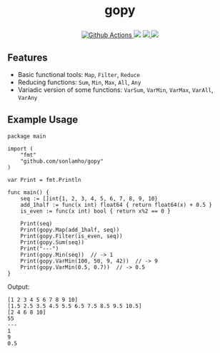 
<h1><p align="center">gopy</p></h1>

<p align="center">
  <a href="https://github.com/sonlamho/gopy/actions">
    <img src="https://img.shields.io/github/workflow/status/sonlamho/gopy/Go?style=flat-square" alt="Github Actions">
  </a>
  <img src="https://img.shields.io/github/go-mod/go-version/sonlamho/gopy?style=flat-square">
  <a href="https://github.com/sonlamho/gopy/releases">
    <img src="https://img.shields.io/github/release/sonlamho/gopy/all.svg?style=flat-square">
  </a>
  <a href="https://goreportcard.com/report/github.com/sonlamho/gopy">
    <img src="https://goreportcard.com/badge/github.com/sonlamho/gopy">
  </a>
</p>

## Features

- Basic functional tools: `Map`, `Filter`, `Reduce`
- Reducing functions: `Sum`, `Min`, `Max`, `All`, `Any`
- Variadic version of some functions: `VarSum`, `VarMin`, `VarMax`, `VarAll`, `VarAny`

## Example Usage

```golang
package main

import (
	"fmt"
	"github.com/sonlamho/gopy"
)

var Print = fmt.Println

func main() {
	seq := []int{1, 2, 3, 4, 5, 6, 7, 8, 9, 10}
	add_1half := func(x int) float64 { return float64(x) + 0.5 }
	is_even := func(x int) bool { return x%2 == 0 }

	Print(seq)
	Print(gopy.Map(add_1half, seq))
	Print(gopy.Filter(is_even, seq))
	Print(gopy.Sum(seq))
	Print("---")
	Print(gopy.Min(seq))  // -> 1
	Print(gopy.VarMin(100, 50, 9, 42))  // -> 9
	Print(gopy.VarMin(0.5, 0.7))  // -> 0.5
}
```
Output:
```
[1 2 3 4 5 6 7 8 9 10]
[1.5 2.5 3.5 4.5 5.5 6.5 7.5 8.5 9.5 10.5]
[2 4 6 8 10]
55
---
1
9
0.5
```
